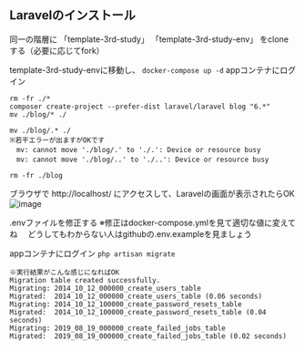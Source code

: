 ## Laravelのインストール

同一の階層に
 「template-3rd-study」
 「template-3rd-study-env」
をcloneする（必要に応じてfork）

template-3rd-study-envに移動し、
```docker-compose up -d```
appコンテナにログイン
```
rm -fr ./*
composer create-project --prefer-dist laravel/laravel blog "6.*"
mv ./blog/* ./

mv ./blog/.* ./
※若干エラーが出ますがOKです
　mv: cannot move './blog/.' to './.': Device or resource busy
　mv: cannot move './blog/..' to './..': Device or resource busy

rm -fr ./blog
```
ブラウザで
http://localhost/
にアクセスして、Laravelの画面が表示されたらOK
![image](https://user-images.githubusercontent.com/62699348/111896670-a08baf80-8a5e-11eb-8ff5-75f749928172.png)


.envファイルを修正する
※修正はdocker-compose.ymlを見て適切な値に変えてね
　どうしてもわからない人はgithubの.env.exampleを見ましょう

appコンテナにログイン
```php artisan migrate```

```
※実行結果がこんな感じになればOK
Migration table created successfully.
Migrating: 2014_10_12_000000_create_users_table
Migrated:  2014_10_12_000000_create_users_table (0.06 seconds)
Migrating: 2014_10_12_100000_create_password_resets_table
Migrated:  2014_10_12_100000_create_password_resets_table (0.04 seconds)
Migrating: 2019_08_19_000000_create_failed_jobs_table
Migrated:  2019_08_19_000000_create_failed_jobs_table (0.02 seconds)
```
